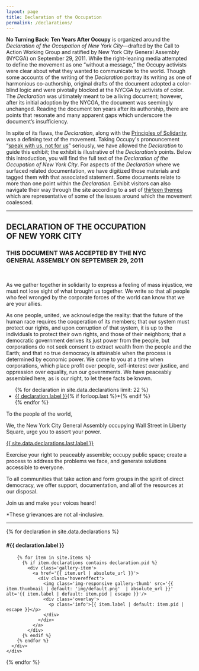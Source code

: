 ```yaml
---
layout: page
title: Declaration of the Occupation
permalink: /declarations/
---
```


**No Turning Back: Ten Years After Occupy** is organized around the _Declaration of the Occupation of New York City_—drafted by the Call to Action Working Group and ratified by New York City General Assembly (NYCGA) on September 29, 2011. While the right-leaning media attempted to define the movement as one “without a message,” the Occupy activists were clear about what they wanted to communicate to the world. Though some accounts of the writing of the _Declaration_ portray its writing as one of harmonious co-authorship, original drafts of the document adopted a color-blind logic and were pivotally blocked at the NYCGA by activists of color. The _Declaration_ was ultimately meant to be a living document; however, after its initial adoption by the NYCGA, the document was seemingly unchanged. Reading the document ten years after its authorship, there are points that resonate and many apparent gaps which underscore the document’s insufficiency.

In spite of its flaws, the _Declaration_, along with the [Principles of Solidarity](https://wayback.archive-it.org/6339/20130208193214/http://occupywallstreet.net/learn), was a defining text of the movement. Taking Occupy's pronouncement “[speak with us, not for us](https://wayback.archive-it.org/6339/20130208193214/http://occupywallstreet.net/learn)” seriously, we have allowed the _Declaration_ to guide this exhibit; the exhibit is illustrative of the _Declaration’s_ points. Below this introduction, you will find the full text of the _Declaration of the Occupation of New York City_. For aspects of the _Declaration_ where we surfaced related documentation, we have digitized those materials and tagged them with that associated statement. Some documents relate to more than one point within the _Declaration_. Exhibit visitors can also navigate their way through the site according to a set of [thirteen themes ](https://nyu-dss.github.io/occupy/themes/)which are representative of some of the issues around which the movement coalesced.



<hr>



## DECLARATION OF THE OCCUPATION<br>OF NEW YORK CITY

### THIS DOCUMENT WAS ACCEPTED BY THE NYC<br>GENERAL ASSEMBLY ON SEPTEMBER 29, 2011

<br>

As we gather together in solidarity to express a feeling of mass injustice, we must not lose sight of what
brought us together. We write so that all people who feel wronged by the corporate forces of the world
can know that we are your allies.

As one people, united, we acknowledge the reality: that the future of the human race requires the
cooperation of its members; that our system must protect our rights, and upon corruption of that
system, it is up to the individuals to protect their own rights, and those of their neighbors; that a
democratic government derives its just power from the people, but corporations do not seek consent to
extract wealth from the people and the Earth; and that no true democracy is attainable when the
process is determined by economic power. We come to you at a time when corporations, which place
profit over people, self-interest over justice, and oppression over equality, run our governments. We
have peaceably assembled here, as is our right, to let these facts be known.

<ul>
  {% for declaration in site.data.declarations limit: 22 %}
  <li>
    <a href="{{ page.url | absolute_url }}#{{ declaration.pid }}">{{ declaration.label }}</a>{% if forloop.last %}*{% endif %}
  </li>
  {% endfor %}
</ul>


To the people of the world,

We, the New York City General Assembly occupying Wall Street in Liberty Square, urge you to assert
your power.

<a href="{{ page.url | absolute_url }}#{{ site.data.declarations.last.pid }}">{{ site.data.declarations.last.label }}</a>

Exercise your right to peaceably assemble; occupy public space; create a process to address the
problems we face, and generate solutions accessible to everyone.

To all communities that take action and form groups in the spirit of direct democracy, we offer support,
documentation, and all of the resources at our disposal.

Join us and make your voices heard!

*These grievances are not all-inclusive.

<hr>

{% for declaration in site.data.declarations %}
  <h4 id="{{ declaration.pid }}">#{{ declaration.label }}</h4>

  <div id='wax-gallery-declarations-container-{{ declaration.pid }}' class='wax-gallery-container full-width'>
    <div class='wax-inline-container'>
      <div id="wax-gallery-declarations-{{ declaration.pid }}" class="wax-gallery">

        {% for item in site.items %}
          {% if item.declarations contains declaration.pid %}
            <div class='gallery-item'>
              <a href='{{ item.url | absolute_url }}'>
                <div class='hovereffect'>
                  <img class='img-responsive gallery-thumb' src='{{ item.thumbnail | default: 'img/default.png'  | absolute_url }}' alt='{{ item.label | default: item.pid | escape }}'/>
                  <div class='overlay'>
                    <p class='info'>{{ item.label | default: item.pid | escape }}</p>
                  </div>
                </div>
              </a>
            </div>
          {% endif %}
        {% endfor %}
      </div>
    </div>
  </div>
{% endfor %}
